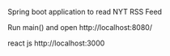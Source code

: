 Spring boot application to read NYT RSS Feed

Run main() and open http://localhost:8080/

react js http://localhost:3000
